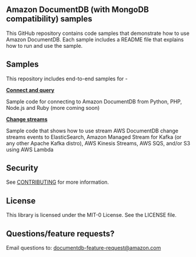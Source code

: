 
## Amazon DocumentDB (with MongoDB compatibility) samples

This GitHub repository contains code samples that demonstrate how to use Amazon DocumentDB. Each sample includes a README file that explains how to run and use the sample.
  
## Samples

This repository includes end-to-end samples for - 

__[Connect and query](https://github.com/aws-samples/amazon-documentdb-samples/tree/master/samples/connect-and-query)__

Sample code for connecting to Amazon DocumentDB from Python, PHP, Node.js and Ruby (more coming soon)

__[Change streams](https://github.com/aws-samples/amazon-documentdb-samples/tree/master/samples/change-streams)__

Sample code that shows how to use stream AWS DocumentDB change streams events to ElasticSearch, Amazon Managed Stream for Kafka (or any other Apache Kafka distro), AWS Kinesis Streams, AWS SQS, and/or S3 using AWS Lambda

## Security

See [CONTRIBUTING](CONTRIBUTING.md#security-issue-notifications) for more information.

## License

This library is licensed under the MIT-0 License. See the LICENSE file.

## Questions/feature requests?

Email questions to: documentdb-feature-request@amazon.com

